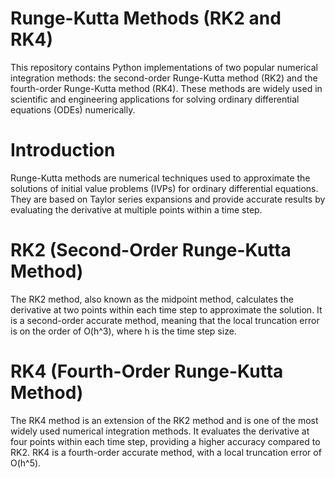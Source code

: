 # Runge-Kutta Methods (RK2 and RK4)
This repository contains Python implementations of two popular numerical integration methods: the second-order Runge-Kutta method (RK2) and the fourth-order Runge-Kutta method (RK4). These methods are widely used in scientific and engineering applications for solving ordinary differential equations (ODEs) numerically.

# Introduction
Runge-Kutta methods are numerical techniques used to approximate the solutions of initial value problems (IVPs) for ordinary differential equations. They are based on Taylor series expansions and provide accurate results by evaluating the derivative at multiple points within a time step.

# RK2 (Second-Order Runge-Kutta Method)
The RK2 method, also known as the midpoint method, calculates the derivative at two points within each time step to approximate the solution. It is a second-order accurate method, meaning that the local truncation error is on the order of O(h^3), where h is the time step size.

# RK4 (Fourth-Order Runge-Kutta Method)
The RK4 method is an extension of the RK2 method and is one of the most widely used numerical integration methods. It evaluates the derivative at four points within each time step, providing a higher accuracy compared to RK2. RK4 is a fourth-order accurate method, with a local truncation error of O(h^5).
